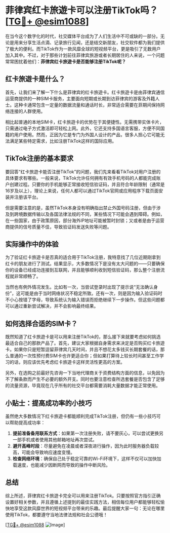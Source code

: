 # 菲律宾红卡旅遊卡可以注册TikTok吗？[[TG💪+ @esim1088](https://t.me/s/esim1088)]

在当今这个数字化的时代，社交媒体平台成为了人们生活中不可或缺的一部分。无论是用来分享生活点滴、记录旅行见闻，还是结交新朋友，社交软件都为我们提供了极大的便利。而TikTok作为一款风靡全球的短视频平台，更是吸引了无数用户加入其中。不过，对于那些计划前往菲律宾旅游或者长期居住的人来说，一个问题常常困扰着他们：**菲律宾红卡旅遊卡是否能够注册TikTok呢？**

## 红卡旅遊卡是什么？

首先，让我们来了解一下什么是菲律宾的红卡旅遊卡。红卡旅遊卡是由菲律宾通信运营商提供的一种SIM卡服务，主要面向短期或长期到访菲律宾的游客及外籍人士。这种卡通常包含一定量的数据流量和通话时长，非常适合需要在菲期间保持网络连接的人群使用。

相比起普通的本地SIM卡，红卡旅遊卡的优势在于其便捷性。无需携带实体卡片，只需通过电子方式激活即可轻松上网。此外，它还支持多国语言客服，方便不同国籍的用户使用。然而，正因为它是专门为外国人设计的产品，很多人担心它可能无法满足某些特定需求，比如注册TikTok这样的国际应用。

## TikTok注册的基本要求

要回答“红卡旅遊卡能否注册TikTok”的问题，我们先来看看TikTok对用户注册的具体要求有哪些。一般来说，TikTok允许任何拥有有效手机号码的人都能完成账户创建过程。只要你的手机能够正常接收短信验证码，并且符合年龄限制（通常是16岁及以上），理论上来说，任何人都可以通过TikTok官网或应用程序下载页面安装并注册该平台。

但是需要注意的是，虽然TikTok本身没有明确指出禁止外国号码注册，但由于涉及到跨境数据传输以及各国法律法规的不同，某些情况下可能会遇到障碍。例如，在一些国家，由于政策原因，部分海外IP地址可能被暂时封锁；又或者是由于运营商提供的信号质量不佳，导致验证码发送失败等问题。

## 实际操作中的体验

为了验证红卡旅遊卡是否真的适合用于TikTok注册，我特意找了几位近期刚拿到红卡的朋友进行了测试。结果显示，大多数情况下是没有太大问题的——只要确保你的设备已经成功连接到互联网，并且能够顺利收到短信验证码，那么整个注册流程就非常顺畅了。

当然也有例外情况发生。比如有一次，当尝试登录时出现了提示说“无法确认身份”，这可能是由于当时网络状况不稳定所致。还有一次，则是因为输入验证码时不小心按错了字母，导致系统认为输入错误而拒绝继续下一步操作。但这些问题都可以通过重新尝试解决，并不会影响最终结果。

## 如何选择合适的SIM卡？

既然知道了红卡旅遊卡是可以用来注册TikTok的，那么接下来就要考虑如何挑选最适合自己的那款产品了。首先，建议大家根据自身需求来决定是否购买红卡旅遊卡。如果你只是短暂逗留菲律宾几天时间，并且不想花太多钱买长期套餐的话，那么普通的一次性预付费SIM卡也许更适合你；但如果打算待上较长时间甚至工作学习的话，则应该优先考虑红卡旅遊卡这样灵活性更高的方案。

另外，在选购之前最好先咨询一下当地代理商关于资费结构方面的信息，以免因为不了解条款而产生不必要的额外开支。同时也要注意检查所选套餐是否包含了足够的流量资源，毕竟现在几乎所有的社交平台都需要消耗大量数据才能正常使用。

## 小贴士：提高成功率的小技巧

虽然绝大多数情况下红卡旅遊卡都能顺利完成TikTok注册，但仍有一些小技巧可以帮助提高成功率：

1. **提前准备备用联系方式**：如果第一次注册失败，请不要灰心，可以尝试更换另一部手机或者使用其他邮箱地址再次尝试。
2. **避开高峰时段**：尽量避免在凌晨或者深夜进行操作，因为此时服务器负载较高，可能会导致响应速度变慢。
3. **检查网络环境**：确保自己处于稳定可靠的Wi-Fi环境下，这样不仅可以加快加载速度，也能减少因断网而导致的操作中断风险。

## 总结

综上所述，菲律宾红卡旅遊卡完全可以用来注册TikTok。只要按照官方指引正确设置好相关参数，并且遵循上述提到的最佳实践方法，相信每位用户都能够轻松愉快地享受这款风靡世界的短视频平台带来的乐趣。最后提醒大家一句：无论在哪里使用TikTok，都要遵守当地法律法规和社会公德哦！

[[TG💪+ @esim1088](https://t.me/s/esim1088) ![Image](https://i.postimg.cc/4NQfJmqS/Snipaste-2025-05-13-00-14-12.png)]